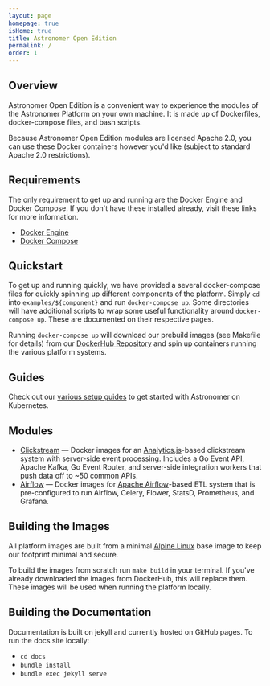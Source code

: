```yaml
---
layout: page
homepage: true
isHome: true
title: Astronomer Open Edition
permalink: /
order: 1
---
```


## Overview

Astronomer Open Edition is a convenient way to experience the
modules of the Astronomer Platform on your own machine. It is
made up of Dockerfiles, docker-compose files, and bash scripts.

Because Astronomer Open Edition modules are licensed Apache 2.0,
you can use these Docker containers however you'd like
(subject to standard Apache 2.0 restrictions).

## Requirements

The only requirement to get up and running are the Docker Engine
and Docker Compose. If you don't have these installed already,
visit these links for more information.

* [Docker Engine](https://docs.docker.com/engine/installation/)
* [Docker Compose](https://docs.docker.com/compose/install/)

## Quickstart

To get up and running quickly, we have provided a several
docker-compose files for quickly spinning up different
components of the platform. Simply `cd` into
`examples/${component}` and run `docker-compose up`. Some
directories will have additional scripts to wrap some useful
functionality around `docker-compose up`. These are documented on
their respective pages.

Running `docker-compose up` will download our prebuild images (see
Makefile for details) from our
[DockerHub Repository](https://hub.docker.com/u/astronomerinc/)
and spin up containers running the various platform systems.

## Guides

Check out our
[various setup guides](https://enterprise.astronomer.io/guides/)
to get started with Astronomer on Kubernetes.

## Modules

* [Clickstream](/clickstream) — Docker images for an
  [Analytics.js](https://github.com/segmentio/analytics.js)-based
  clickstream system with server-side event processing. Includes a
  Go Event API, Apache Kafka, Go Event Router, and server-side
  integration workers that push data off to ~50 common APIs.
* [Airflow](/airflow) — Docker images for
  [Apache Airflow](https://airflow.apache.org/)-based ETL system
  that is pre-configured to run Airflow, Celery, Flower, StatsD,
  Prometheus, and Grafana.

## Building the Images

All platform images are built from a minimal
[Alpine Linux](https://alpinelinux.org/) base image to keep our
footprint minimal and secure.

To build the images from scratch run `make build` in your
terminal. If you've already downloaded the images from DockerHub,
this will replace them. These images will be used when running the
platform locally.

## Building the Documentation

Documentation is built on jekyll and currently hosted on GitHub
pages. To run the docs site locally:

* `cd docs`
* `bundle install`
* `bundle exec jekyll serve`
